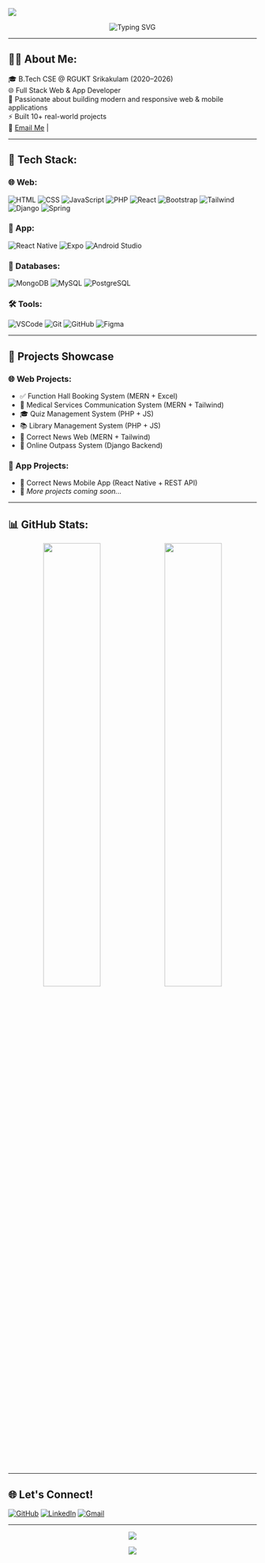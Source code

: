 <img src="https://capsule-render.vercel.app/api?type=waving&color=0:0f0c29,50:302b63,100:24243e&height=200&section=header&text=Hi%20👋%20I'm%20Uday%20Sai%20Setti&fontSize=35&fontColor=ffffff" />

<p align="center">
  <img src="https://readme-typing-svg.herokuapp.com?font=Fira+Code&weight=500&size=24&pause=1000&color=0FFCD3&vCenter=true&width=450&lines=Full+Stack+Web+%26+App+Developer;Tech+Enthusiast+%7C+Open+Source+Lover;Let's+Build+Something+Awesome+!+💻🚀" alt="Typing SVG" />
</p>

---

## 👨‍💻 About Me:
🎓 B.Tech CSE @ RGUKT Srikakulam (2020–2026)  
🌐 Full Stack Web & App Developer  
📱 Passionate about building modern and responsive web & mobile applications  
⚡ Built 10+ real-world projects  
📧 [Email Me](mailto:udaysaisetti@gmail.com) | 

---

## 🚀 Tech Stack:

### 🌐 Web:
![HTML](https://img.shields.io/badge/HTML5-E34F26?style=for-the-badge&logo=html5&logoColor=white)
![CSS](https://img.shields.io/badge/CSS3-1572B6?style=for-the-badge&logo=css3&logoColor=white)
![JavaScript](https://img.shields.io/badge/JavaScript-F7DF1E?style=for-the-badge&logo=javascript&logoColor=black)
![PHP](https://img.shields.io/badge/PHP-777BB4?style=for-the-badge&logo=php&logoColor=white)
![React](https://img.shields.io/badge/React-61DAFB?style=for-the-badge&logo=react&logoColor=black)
![Bootstrap](https://img.shields.io/badge/Bootstrap-563D7C?style=for-the-badge&logo=bootstrap&logoColor=white)
![Tailwind](https://img.shields.io/badge/TailwindCSS-38B2AC?style=for-the-badge&logo=tailwind-css&logoColor=white)
![Django](https://img.shields.io/badge/Django-092E20?style=for-the-badge&logo=django&logoColor=white)
![Spring](https://img.shields.io/badge/Spring-6DB33F?style=for-the-badge&logo=spring&logoColor=white)

### 📱 App:
![React Native](https://img.shields.io/badge/React_Native-61DAFB?style=for-the-badge&logo=react&logoColor=black)
![Expo](https://img.shields.io/badge/Expo-000020?style=for-the-badge&logo=expo&logoColor=white)
![Android Studio](https://img.shields.io/badge/Android_Studio-3DDC84?style=for-the-badge&logo=android-studio&logoColor=white)

### 💾 Databases:
![MongoDB](https://img.shields.io/badge/MongoDB-47A248?style=for-the-badge&logo=mongodb&logoColor=white)
![MySQL](https://img.shields.io/badge/MySQL-4479A1?style=for-the-badge&logo=mysql&logoColor=white)
![PostgreSQL](https://img.shields.io/badge/PostgreSQL-336791?style=for-the-badge&logo=postgresql&logoColor=white)

### 🛠 Tools:
![VSCode](https://img.shields.io/badge/VSCode-007ACC?style=for-the-badge&logo=visual-studio-code&logoColor=white)
![Git](https://img.shields.io/badge/Git-F05032?style=for-the-badge&logo=git&logoColor=white)
![GitHub](https://img.shields.io/badge/GitHub-181717?style=for-the-badge&logo=github&logoColor=white)
![Figma](https://img.shields.io/badge/Figma-F24E1E?style=for-the-badge&logo=figma&logoColor=white)

---

## 🧠 Projects Showcase

### 🌐 Web Projects:
- ✅ Function Hall Booking System (MERN + Excel)
- 💊 Medical Services Communication System (MERN + Tailwind)
- 🎓 Quiz Management System (PHP + JS)
- 📚 Library Management System (PHP + JS)
- 📰 Correct News Web (MERN + Tailwind)
- 🛂 Online Outpass System (Django Backend)

### 📱 App Projects:
- 📱 Correct News Mobile App (React Native + REST API)
- 🔧 *More projects coming soon...*

---

## 📊 GitHub Stats:

<p align="center">
  <img src="https://github-readme-stats.vercel.app/api?username=udaysai12&show_icons=true&theme=tokyonight&count_private=true&hide_border=true" width="48%" />
  <img src="https://github-readme-stats.vercel.app/api/top-langs/?username=udaysai12&layout=compact&theme=tokyonight&hide_border=true" width="48%" />
</p>

---

## 🌐 Let's Connect!
[![GitHub](https://img.shields.io/badge/GitHub-udaysai12-181717?style=for-the-badge&logo=github)](https://github.com/udaysai12)
[![LinkedIn](https://img.shields.io/badge/LinkedIn-Uday%20Sai%20Setti-blue?style=for-the-badge&logo=linkedin)](https://www.linkedin.com/in/uday-sai-setti-a24332275/)
[![Gmail](https://img.shields.io/badge/Gmail-udaysaisetti@gmail.com-D14836?style=for-the-badge&logo=gmail&logoColor=white)](mailto:udaysaisetti@gmail.com)

---

<p align="center">
  <img src="https://github-profile-trophy.vercel.app/?username=udaysai12&theme=algolia&margin-w=15&no-frame=true" />
</p>

<p align="center">
  <img src="https://activity-graph.herokuapp.com/graph?username=udaysai12&theme=react-dark&hide_border=true&area=true" />
</p>
